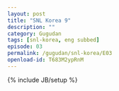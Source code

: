 ```yaml
---
layout: post
title: "SNL Korea 9"
description: ""
category: Gugudan
tags: [snl-korea, eng subbed]
episode: 03
permalink: /gugudan/snl-korea/E03
openload-id: T683M2ypRnM
---
```

{% include JB/setup %}
